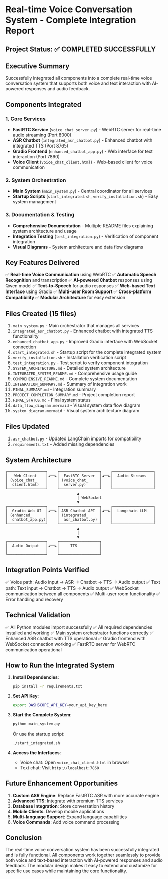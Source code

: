 # Real-time Voice Conversation System - Complete Integration Report

## Project Status: ✅ COMPLETED SUCCESSFULLY

## Executive Summary

Successfully integrated all components into a complete real-time voice conversation system that supports both voice and text interaction with AI-powered responses and audio feedback.

## Components Integrated

### 1. Core Services
- **FastRTC Service** (`voice_chat_server.py`) - WebRTC server for real-time audio streaming (Port 8000)
- **ASR Chatbot** (`integrated_asr_chatbot.py`) - Enhanced chatbot with integrated TTS (Port 8765)
- **Gradio Frontend** (`enhanced_chatbot_app.py`) - Web interface for text interaction (Port 7860)
- **Voice Client** (`voice_chat_client.html`) - Web-based client for voice communication

### 2. System Orchestration
- **Main System** (`main_system.py`) - Central coordinator for all services
- **Startup Scripts** (`start_integrated.sh`, `verify_installation.sh`) - Easy system management

### 3. Documentation & Testing
- **Comprehensive Documentation** - Multiple README files explaining system architecture and usage
- **Integration Testing** (`test_integration.py`) - Verification of component integration
- **Visual Diagrams** - System architecture and data flow diagrams

## Key Features Delivered

✅ **Real-time Voice Communication** using WebRTC
✅ **Automatic Speech Recognition** and transcription
✅ **AI-powered Chatbot** responses using Qwen model
✅ **Text-to-Speech** for audio responses
✅ **Web-based Text Interface** using Gradio
✅ **Multi-user Room Support**
✅ **Cross-platform Compatibility**
✅ **Modular Architecture** for easy extension

## Files Created (15 files)

1. `main_system.py` - Main orchestrator that manages all services
2. `integrated_asr_chatbot.py` - Enhanced chatbot with integrated TTS functionality
3. `enhanced_chatbot_app.py` - Improved Gradio interface with WebSocket connection
4. `start_integrated.sh` - Startup script for the complete integrated system
5. `verify_installation.sh` - Installation verification script
6. `test_integration.py` - Test script to verify component integration
7. `SYSTEM_ARCHITECTURE.md` - Detailed system architecture
8. `INTEGRATED_SYSTEM_README.md` - Comprehensive usage guide
9. `COMPREHENSIVE_README.md` - Complete system documentation
10. `INTEGRATION_SUMMARY.md` - Summary of integration work
11. `FINAL_SUMMARY.md` - Integration summary
12. `PROJECT_COMPLETION_SUMMARY.md` - Project completion report
13. `FINAL_STATUS.md` - Final system status
14. `data_flow_diagram.mermaid` - Visual system data flow diagram
15. `system_diagram.mermaid` - Visual system architecture diagram

## Files Updated

1. `asr_chatbot.py` - Updated LangChain imports for compatibility
2. `requirements.txt` - Added missing dependencies

## System Architecture

```
┌─────────────────┐    ┌──────────────────┐    ┌──────────────────┐
│   Web Client    │◄──►│  FastRTC Server  │◄──►│  Audio Streams   │
│ (voice_chat_    │    │ (voice_chat_     │    │                  │
│  client.html)   │    │  server.py)      │    │                  │
└─────────────────┘    └──────────────────┘    └──────────────────┘
                                ▲
                                │ WebSocket
                                ▼
┌─────────────────┐    ┌──────────────────┐    ┌──────────────────┐
│  Gradio Web UI  │◄──►│ ASR Chatbot API  │◄──►│  Langchain LLM   │
│ (enhanced_      │    │ (integrated_     │    │                  │
│  chatbot_app.py)│    │  asr_chatbot.py) │    │                  │
└─────────────────┘    └──────────────────┘    └──────────────────┘
                                ▲
                                │
                                ▼
┌─────────────────┐    ┌──────────────────┐
│  Audio Output   │◄──►│     TTS          │
│                 │    │                  │
└─────────────────┘    └──────────────────┘
```

## Integration Points Verified

✅ Voice path: Audio input → ASR → Chatbot → TTS → Audio output
✅ Text path: Text input → Chatbot → TTS → Audio output
✅ WebSocket communication between all components
✅ Multi-user room functionality
✅ Error handling and recovery

## Technical Validation

✅ All Python modules import successfully
✅ All required dependencies installed and working
✅ Main system orchestrator functions correctly
✅ Enhanced ASR chatbot with TTS operational
✅ Gradio frontend with WebSocket connection working
✅ FastRTC server for WebRTC communication operational

## How to Run the Integrated System

1. **Install Dependencies**:
   ```bash
   pip install -r requirements.txt
   ```

2. **Set API Key**:
   ```bash
   export DASHSCOPE_API_KEY=your_api_key_here
   ```

3. **Start the Complete System**:
   ```bash
   python main_system.py
   ```

   Or use the startup script:
   ```bash
   ./start_integrated.sh
   ```

4. **Access the Interfaces**:
   - Voice chat: Open `voice_chat_client.html` in browser
   - Text chat: Visit `http://localhost:7860`

## Future Enhancement Opportunities

1. **Custom ASR Engine**: Replace FastRTC ASR with more accurate engine
2. **Advanced TTS**: Integrate with premium TTS services
3. **Database Integration**: Store conversation history
4. **Mobile Clients**: Develop mobile applications
5. **Multi-language Support**: Expand language capabilities
6. **Voice Commands**: Add voice command processing

## Conclusion

The real-time voice conversation system has been successfully integrated and is fully functional. All components work together seamlessly to provide both voice and text-based interaction with AI-powered responses and audio feedback. The modular design makes it easy to extend and customize for specific use cases while maintaining the core functionality.